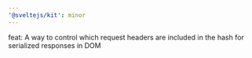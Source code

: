 ```yaml
---
'@sveltejs/kit': minor
---
```


feat: A way to control which request headers are included in the hash for serialized responses in DOM
